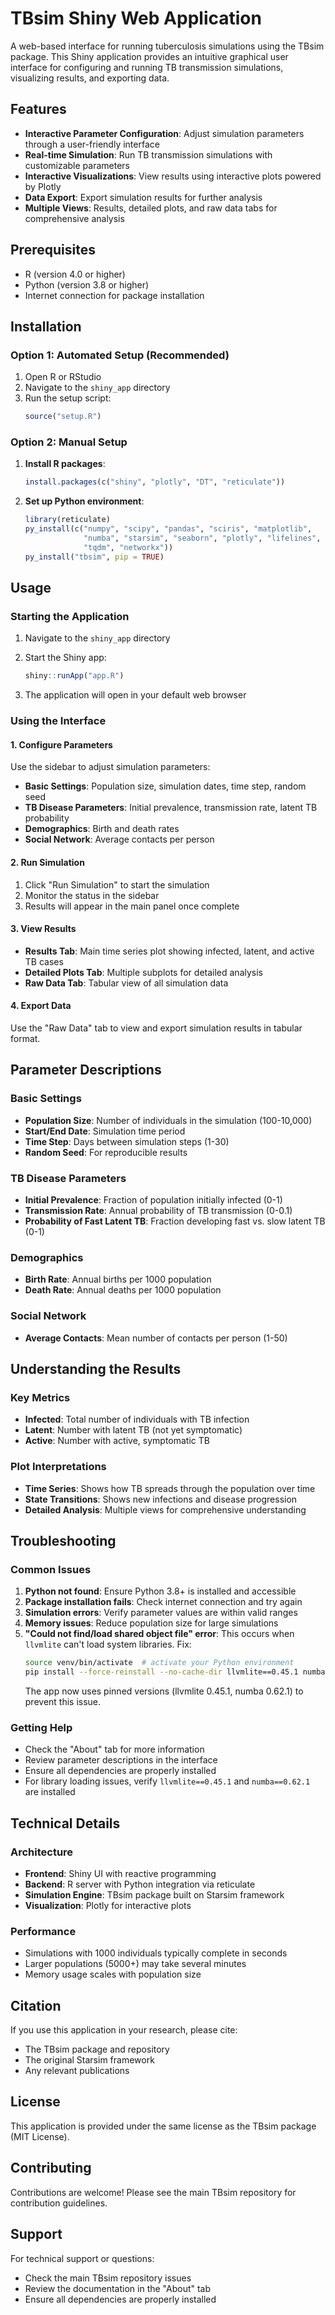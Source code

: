# TBsim Shiny Web Application

A web-based interface for running tuberculosis simulations using the TBsim package. This Shiny application provides an intuitive graphical user interface for configuring and running TB transmission simulations, visualizing results, and exporting data.

## Features

- **Interactive Parameter Configuration**: Adjust simulation parameters through a user-friendly interface
- **Real-time Simulation**: Run TB transmission simulations with customizable parameters
- **Interactive Visualizations**: View results using interactive plots powered by Plotly
- **Data Export**: Export simulation results for further analysis
- **Multiple Views**: Results, detailed plots, and raw data tabs for comprehensive analysis

## Prerequisites

- R (version 4.0 or higher)
- Python (version 3.8 or higher)
- Internet connection for package installation

## Installation

### Option 1: Automated Setup (Recommended)

1. Open R or RStudio
2. Navigate to the `shiny_app` directory
3. Run the setup script:
   ```r
   source("setup.R")
   ```

### Option 2: Manual Setup

1. **Install R packages**:
   ```r
   install.packages(c("shiny", "plotly", "DT", "reticulate"))
   ```

2. **Set up Python environment**:
   ```r
   library(reticulate)
   py_install(c("numpy", "scipy", "pandas", "sciris", "matplotlib", 
                "numba", "starsim", "seaborn", "plotly", "lifelines", 
                "tqdm", "networkx"))
   py_install("tbsim", pip = TRUE)
   ```

## Usage

### Starting the Application

1. Navigate to the `shiny_app` directory
2. Start the Shiny app:
   ```r
   shiny::runApp("app.R")
   ```

3. The application will open in your default web browser

### Using the Interface

#### 1. Configure Parameters

Use the sidebar to adjust simulation parameters:

- **Basic Settings**: Population size, simulation dates, time step, random seed
- **TB Disease Parameters**: Initial prevalence, transmission rate, latent TB probability
- **Demographics**: Birth and death rates
- **Social Network**: Average contacts per person

#### 2. Run Simulation

1. Click "Run Simulation" to start the simulation
2. Monitor the status in the sidebar
3. Results will appear in the main panel once complete

#### 3. View Results

- **Results Tab**: Main time series plot showing infected, latent, and active TB cases
- **Detailed Plots Tab**: Multiple subplots for detailed analysis
- **Raw Data Tab**: Tabular view of all simulation data

#### 4. Export Data

Use the "Raw Data" tab to view and export simulation results in tabular format.

## Parameter Descriptions

### Basic Settings
- **Population Size**: Number of individuals in the simulation (100-10,000)
- **Start/End Date**: Simulation time period
- **Time Step**: Days between simulation steps (1-30)
- **Random Seed**: For reproducible results

### TB Disease Parameters
- **Initial Prevalence**: Fraction of population initially infected (0-1)
- **Transmission Rate**: Annual probability of TB transmission (0-0.1)
- **Probability of Fast Latent TB**: Fraction developing fast vs. slow latent TB (0-1)

### Demographics
- **Birth Rate**: Annual births per 1000 population
- **Death Rate**: Annual deaths per 1000 population

### Social Network
- **Average Contacts**: Mean number of contacts per person (1-50)

## Understanding the Results

### Key Metrics
- **Infected**: Total number of individuals with TB infection
- **Latent**: Number with latent TB (not yet symptomatic)
- **Active**: Number with active, symptomatic TB

### Plot Interpretations
- **Time Series**: Shows how TB spreads through the population over time
- **State Transitions**: Shows new infections and disease progression
- **Detailed Analysis**: Multiple views for comprehensive understanding

## Troubleshooting

### Common Issues

1. **Python not found**: Ensure Python 3.8+ is installed and accessible
2. **Package installation fails**: Check internet connection and try again
3. **Simulation errors**: Verify parameter values are within valid ranges
4. **Memory issues**: Reduce population size for large simulations
5. **"Could not find/load shared object file" error**: This occurs when `llvmlite` can't load system libraries. Fix:
   ```bash
   source venv/bin/activate  # activate your Python environment
   pip install --force-reinstall --no-cache-dir llvmlite==0.45.1 numba==0.62.1
   ```
   The app now uses pinned versions (llvmlite 0.45.1, numba 0.62.1) to prevent this issue.

### Getting Help

- Check the "About" tab for more information
- Review parameter descriptions in the interface
- Ensure all dependencies are properly installed
- For library loading issues, verify `llvmlite==0.45.1` and `numba==0.62.1` are installed

## Technical Details

### Architecture
- **Frontend**: Shiny UI with reactive programming
- **Backend**: R server with Python integration via reticulate
- **Simulation Engine**: TBsim package built on Starsim framework
- **Visualization**: Plotly for interactive plots

### Performance
- Simulations with 1000 individuals typically complete in seconds
- Larger populations (5000+) may take several minutes
- Memory usage scales with population size

## Citation

If you use this application in your research, please cite:

- The TBsim package and repository
- The original Starsim framework
- Any relevant publications

## License

This application is provided under the same license as the TBsim package (MIT License).

## Contributing

Contributions are welcome! Please see the main TBsim repository for contribution guidelines.

## Support

For technical support or questions:
- Check the main TBsim repository issues
- Review the documentation in the "About" tab
- Ensure all dependencies are properly installed
